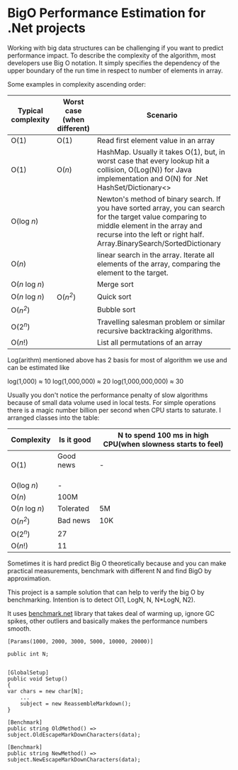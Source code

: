 # BigO Performance Estimation for .Net projects

Working with big data structures can be challenging if you want to predict performance impact. To describe the complexity of the algorithm, most developers  use Big O notation. It simply specifies the dependency of the upper boundary of the run time in respect to number of elements in array.

Some examples in complexity ascending order:

| Typical complexity  | Worst case (when different) | Scenario |
| ------------------- | --------------------------- | ---------|
| O(1)                | O(1)                        | Read first element value in an array |
| O(1)                | O(_n_)                      | HashMap. Usually it takes O(1), but, in worst case that every lookup hit a collision, O(Log(N)) for Java implementation and O(N) for .Net HashSet/Dictionary<> |
| O(log _n_)          |                             | Newton's method of binary search.  If you have sorted array, you can search for the target value comparing to middle element in the array and recurse into the left or right half.  Array.BinarySearch/SortedDictionary |
| O(_n_)              |                             | linear search in the array. Iterate all elements of the array, comparing the element to the target.  |
| O(_n_ log _n_)      |                             | Merge sort |
| O(_n_ log _n_)      | O(_n<sup>2</sup>_)          | Quick sort |
| O(_n<sup>2</sup>_)  |                             | Bubble sort |
| O(2<sup>_n_</sup>)  |                             | Travelling salesman problem or similar recursive backtracking algorithms. |
| O(_n_!)             |                             | List all permutations of an array |

Log(arithm) mentioned above has 2 basis for most of algorithm we use and can be estimated like

log(1,000) ≈ 10
log(1,000,000) ≈ 20
log(1,000,000,000) ≈ 30

Usually you don't notice the performance penalty of slow algorithms because of small data volume used in local tests.  For simple operations there is a magic number billion per second when CPU starts to saturate. I arranged classes into the table:

| Complexity         | Is it good        | N to spend 100 ms in high CPU(when slowness starts to feel) |
| ------------------ | ----------------- | ----------------------------------------------------------- |
| O(1)               | Good news<br><br> | \-                                                          |
| O(log _n_)         | \-                |
| O(_n_)             | 100M              |
| O(_n_ log _n_)     | Tolerated         | 5M                                                          |
| O(_n<sup>2</sup>_) | Bad news          | 10K                                                         |
| O(2<sup>_n_</sup>) | 27                |
| O(_n_!)            | 11                |


Sometimes it is hard predict Big O theoretically because and you can make practical measurements, benchmark with different N and find BigO by approximation. 


This project is a sample solution that can help to verify the big O by benchmarking. Intention is to detect O(1, LogN, N, N*LogN, N2).  

It uses [benchmark.net](http://benchmark.net/) library that takes deal of warming up, ignore GC spikes, other outliers and basically makes the performance numbers smooth.


 ~~~~
 [Params(1000, 2000, 3000, 5000, 10000, 20000)]

public int N;
 
 
[GlobalSetup]
public void Setup()
{
 var chars = new char[N];
     ...
     subject = new ReassembleMarkdown();
}
 
[Benchmark]
public string OldMethod() => subject.OldEscapeMarkDownCharacters(data);
 
[Benchmark]
public string NewMethod() => subject.NewEscapeMarkDownCharacters(data);
 ~~~~






